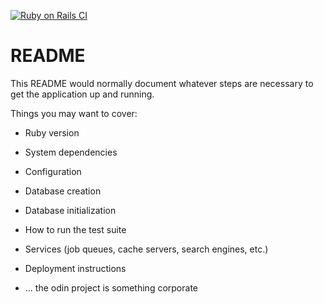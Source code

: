 [![Ruby on Rails CI](https://github.com/joshparkerj/odin-project-1/actions/workflows/rubyonrails.yml/badge.svg)](https://github.com/joshparkerj/odin-project-1/actions/workflows/rubyonrails.yml)

# README

This README would normally document whatever steps are necessary to get the
application up and running.

Things you may want to cover:

* Ruby version

* System dependencies

* Configuration

* Database creation

* Database initialization

* How to run the test suite

* Services (job queues, cache servers, search engines, etc.)

* Deployment instructions

* ...
the odin project is something corporate
